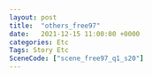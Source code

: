```yaml
---
layout: post
title:  "others_free97"
date:   2021-12-15 11:00:00 +0000
categories: Etc
Tags: Story Etc
SceneCode: ["scene_free97_q1_s20"]
---
```

